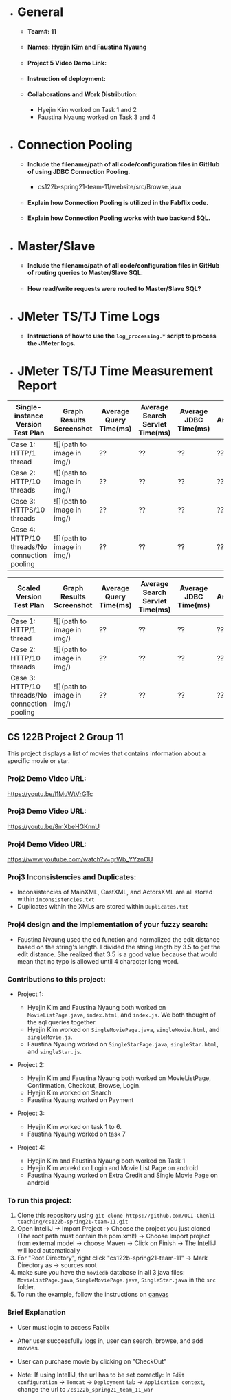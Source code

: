 - # General
    - #### Team#: 11
    
    - #### Names: Hyejin Kim and Faustina Nyaung
    
    - #### Project 5 Video Demo Link:

    - #### Instruction of deployment:

    - #### Collaborations and Work Distribution:
        - Hyejin Kim worked on Task 1 and 2
        - Faustina Nyaung worked on Task 3 and 4


- # Connection Pooling
    - #### Include the filename/path of all code/configuration files in GitHub of using JDBC Connection Pooling.
        - cs122b-spring21-team-11/website/src/Browse.java
        
    
    - #### Explain how Connection Pooling is utilized in the Fabflix code.
    
    - #### Explain how Connection Pooling works with two backend SQL.
    

- # Master/Slave
    - #### Include the filename/path of all code/configuration files in GitHub of routing queries to Master/Slave SQL.

    - #### How read/write requests were routed to Master/Slave SQL?
    

- # JMeter TS/TJ Time Logs
    - #### Instructions of how to use the `log_processing.*` script to process the JMeter logs.


- # JMeter TS/TJ Time Measurement Report

| **Single-instance Version Test Plan**          | **Graph Results Screenshot** | **Average Query Time(ms)** | **Average Search Servlet Time(ms)** | **Average JDBC Time(ms)** | **Analysis** |
|------------------------------------------------|------------------------------|----------------------------|-------------------------------------|---------------------------|--------------|
| Case 1: HTTP/1 thread                          | ![](path to image in img/)   | ??                         | ??                                  | ??                        | ??           |
| Case 2: HTTP/10 threads                        | ![](path to image in img/)   | ??                         | ??                                  | ??                        | ??           |
| Case 3: HTTPS/10 threads                       | ![](path to image in img/)   | ??                         | ??                                  | ??                        | ??           |
| Case 4: HTTP/10 threads/No connection pooling  | ![](path to image in img/)   | ??                         | ??                                  | ??                        | ??           |

| **Scaled Version Test Plan**                   | **Graph Results Screenshot** | **Average Query Time(ms)** | **Average Search Servlet Time(ms)** | **Average JDBC Time(ms)** | **Analysis** |
|------------------------------------------------|------------------------------|----------------------------|-------------------------------------|---------------------------|--------------|
| Case 1: HTTP/1 thread                          | ![](path to image in img/)   | ??                         | ??                                  | ??                        | ??           |
| Case 2: HTTP/10 threads                        | ![](path to image in img/)   | ??                         | ??                                  | ??                        | ??           |
| Case 3: HTTP/10 threads/No connection pooling  | ![](path to image in img/)   | ??                         | ??                                  | ??                        | ??           |

## CS 122B Project 2 Group 11
This project displays a list of movies that contains information about a specific movie or star.

### Proj2 Demo Video URL: 
https://youtu.be/l1MuWtVrGTc

### Proj3 Demo Video URL: 
https://youtu.be/8mXbeHGKnnU

### Proj4 Demo Video URL: 
https://www.youtube.com/watch?v=grWb_YYznOU

### Proj3 Inconsistencies and Duplicates:
- Inconsistencies of MainXML, CastXML, and ActorsXML are all stored within `inconsistencies.txt`
- Duplicates within the XMLs are stored within `Duplicates.txt`

### Proj4 design and the implementation of your fuzzy search:
- Faustina Nyaung used the ed function and normalized the edit distance based on the string's length. I divided the string length by 3.5 to get the edit distance. She realized that 3.5 is a good value because that would mean that no typo is allowed until 4 character long word.



### Contributions to this project:
- Project 1:
    - Hyejin Kim and Faustina Nyaung both worked on `MovieListPage.java`, `index.html`, and `index.js`. We both thought of the sql queries together.
    - Hyejin Kim worked on `SingleMoviePage.java`, `singleMovie.html`, and `singleMovie.js`. 
    - Faustina Nyaung worked on `SingleStarPage.java`, `singleStar.html`, and `singleStar.js`.
    
- Project 2: 
    - Hyejin Kim and Faustina Nyaung both worked on MovieListPage, Confirmation, Checkout, Browse, Login.
    - Hyejin Kim worked on Search
    - Faustina Nyaung worked on Payment

- Project 3:
    - Hyejin Kim worked on task 1 to 6.
    - Faustina Nyaung worked on task 7

- Project 4:
    - Hyejin Kim and Faustina Nyaung both worked on Task 1
    - Hyejin Kim worekd on Login and Movie List Page on android
    - Faustina Nyaung worked on Extra Credit and Single Movie Page on android

### To run this project:
1. Clone this repository using `git clone https://github.com/UCI-Chenli-teaching/cs122b-spring21-team-11.git`
2. Open IntelliJ -> Import Project -> Choose the project you just cloned (The root path must contain the pom.xml!) -> Choose Import project from external model -> choose Maven -> Click on Finish -> The IntelliJ will load automatically
3. For "Root Directory", right click "cs122b-spring21-team-11" -> Mark Directory as -> sources root
4. make sure you have the `moviedb` database in all 3 java files: `MovieListPage.java`, `SingleMoviePage.java`, `SingleStar.java` in the `src` folder.
5. To run the example, follow the instructions on [canvas](https://canvas.eee.uci.edu/courses/36596/pages/intellij-idea-tomcat-configuration)

### Brief Explanation
-   User must login to access Fablix
- After user successfully logs in, user can search, browse, and add movies.
- User can purchase movie by clicking on "CheckOut"
   
- Note: If using IntelliJ, the url has to be set correctly: In `Edit configuration` -> `Tomcat` -> `Deployment` tab -> `Application context`, change the url to `/cs122b_spring21_team_11_war`
